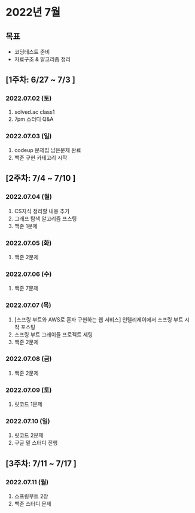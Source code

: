 # 2022년 7월
## 목표
- 코딩테스트 준비
- 자료구조 & 알고리즘 정리

## [1주차: 6/27 ~ 7/3 ]
### 2022.07.02 (토)
1. solved.ac class1
2. 7pm 스터디 Q&A
### 2022.07.03 (일)
1. codeup 문제집 남은문제 완료
2. 백준 구현 카테고리 시작

## [2주차: 7/4 ~ 7/10 ]
### 2022.07.04 (월)
1. CS지식 정리할 내용 추가
2. 그래프 탐색 알고리즘 프스팅
3. 백준 1문제
### 2022.07.05 (화)
1. 백준 2문제
### 2022.07.06 (수)
1. 백준 7문제
### 2022.07.07 (목)
1. [스프링 부트와 AWS로 혼자 구현하는 웹 서비스] 인텔리제이에서 스프링 부트 시작 포스팅
2. 스프링 부트 그레이들 프로젝트 세팅
3. 백준 2문제
### 2022.07.08 (금)
1. 백준 2문제
### 2022.07.09 (토)
1. 릿코드 1문제
### 2022.07.10 (일)
1. 릿코드 2문제
2. 구글 밑 스터디 진행

## [3주차: 7/11 ~ 7/17 ]
### 2022.07.11 (월)
1. 스프링부트 2장
2. 백준 스터디 문제